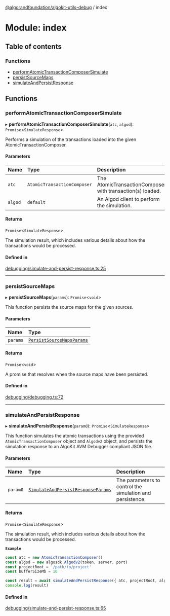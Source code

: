[@algorandfoundation/algokit-utils-debug](../README.md) / index

# Module: index

## Table of contents

### Functions

- [performAtomicTransactionComposerSimulate](index.md#performatomictransactioncomposersimulate)
- [persistSourceMaps](index.md#persistsourcemaps)
- [simulateAndPersistResponse](index.md#simulateandpersistresponse)

## Functions

### performAtomicTransactionComposerSimulate

▸ **performAtomicTransactionComposerSimulate**(`atc`, `algod`): `Promise`\<`SimulateResponse`\>

Performs a simulation of the transactions loaded into the given AtomicTransactionComposer.

#### Parameters

| Name    | Type                        | Description                                               |
| :------ | :-------------------------- | :-------------------------------------------------------- |
| `atc`   | `AtomicTransactionComposer` | The AtomicTransactionComposer with transaction(s) loaded. |
| `algod` | `default`                   | An Algod client to perform the simulation.                |

#### Returns

`Promise`\<`SimulateResponse`\>

The simulation result, which includes various details about how the transactions would be processed.

#### Defined in

[debugging/simulate-and-persist-response.ts:25](https://github.com/algorandfoundation/algokit-utils-ts/blob/main/debug-utils/src/debugging/simulate-and-persist-response.ts#L25)

---

### persistSourceMaps

▸ **persistSourceMaps**(`params`): `Promise`\<`void`\>

This function persists the source maps for the given sources.

#### Parameters

| Name     | Type                                                                                  |
| :------- | :------------------------------------------------------------------------------------ |
| `params` | [`PersistSourceMapsParams`](../interfaces/types_debugging.PersistSourceMapsParams.md) |

#### Returns

`Promise`\<`void`\>

A promise that resolves when the source maps have been persisted.

#### Defined in

[debugging/debugging.ts:72](https://github.com/algorandfoundation/algokit-utils-ts/blob/main/debug-utils/src/debugging/debugging.ts#L72)

---

### simulateAndPersistResponse

▸ **simulateAndPersistResponse**(`param0`): `Promise`\<`SimulateResponse`\>

This function simulates the atomic transactions using the provided `AtomicTransactionComposer` object and `Algodv2` object,
and persists the simulation response to an AlgoKit AVM Debugger compliant JSON file.

#### Parameters

| Name     | Type                                                                                                    | Description                                               |
| :------- | :------------------------------------------------------------------------------------------------------ | :-------------------------------------------------------- |
| `param0` | [`SimulateAndPersistResponseParams`](../interfaces/types_debugging.SimulateAndPersistResponseParams.md) | The parameters to control the simulation and persistence. |

#### Returns

`Promise`\<`SimulateResponse`\>

The simulation result, which includes various details about how the transactions would be processed.

**`Example`**

```ts
const atc = new AtomicTransactionComposer()
const algod = new algosdk.Algodv2(token, server, port)
const projectRoot = '/path/to/project'
const bufferSizeMb = 10

const result = await simulateAndPersistResponse({ atc, projectRoot, algod, bufferSizeMb })
console.log(result)
```

#### Defined in

[debugging/simulate-and-persist-response.ts:65](https://github.com/algorandfoundation/algokit-utils-ts/blob/main/debug-utils/src/debugging/simulate-and-persist-response.ts#L65)
